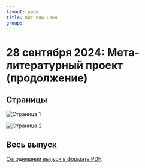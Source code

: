 ```yaml
---
layout: page
title: Кит или Слон
group: 
---
```


# 28 сентября 2024: Мета-литературный проект (продолжение)

## Страницы

![Страница 1](https://www.dropbox.com/scl/fi/04wb6wbk08jiejcnfuqlr/2024-09-28-page001.jpg?rlkey=9eohfqrns8mgqxvz6utia6ksl&raw=1)

![Страница 2](https://www.dropbox.com/scl/fi/w745lfb5kqwfjungastu6/2024-09-28-page002.jpg?rlkey=xh2d26botygl86mv2bvi3isc5&raw=1)

## Весь выпуск

[Сегодняшний выпуск в формате PDF](https://www.dropbox.com/scl/fi/8ltmvoutpsh94qv4zglka/2024-09-28.pdf?rlkey=am22ulr5ey7nwdbf5dc6mi74e&raw=1). 


